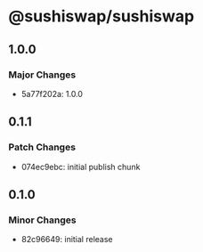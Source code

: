 # @sushiswap/sushiswap

## 1.0.0

### Major Changes

- 5a77f202a: 1.0.0

## 0.1.1

### Patch Changes

- 074ec9ebc: initial publish chunk

## 0.1.0

### Minor Changes

- 82c96649: initial release
